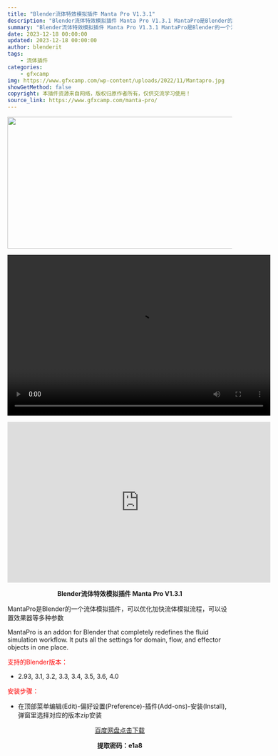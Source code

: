 ```yaml
---
title: "Blender流体特效模拟插件 Manta Pro V1.3.1"
description: "Blender流体特效模拟插件 Manta Pro V1.3.1 MantaPro是Blender的一个流体模拟插件，可以优化加快流体模拟流程，可以设置效果器等多种参数 MantaPro is an ..."
summary: "Blender流体特效模拟插件 Manta Pro V1.3.1 MantaPro是Blender的一个流体模拟插件，可以优化加快流体模拟流程，可以设置效果器等多种参数 MantaPro is an ..."
date: 2023-12-18 00:00:00
updated: 2023-12-18 00:00:00
author: blenderit
tags: 
    - 流体插件
categories:
    - gfxcamp
img: https://www.gfxcamp.com/wp-content/uploads/2022/11/Mantapro.jpg
showGetMethod: false
copyright: 本插件资源来自网络，版权归原作者所有，仅供交流学习使用！
source_link: https://www.gfxcamp.com/manta-pro/
---
```

<div><p><img decoding="async" class="aligncenter size-full wp-image-108123" src="https://www.gfxcamp.com/wp-content/uploads/2022/11/Mantapro.jpg" data-src="https://www.gfxcamp.com/wp-content/uploads/2022/11/Mantapro.jpg" alt="" width="590" height="295" data-srcset="https://www.gfxcamp.com/wp-content/uploads/2022/11/Mantapro.jpg 590w, https://www.gfxcamp.com/wp-content/uploads/2022/11/Mantapro-150x75.jpg 150w" data-sizes="(max-width: 590px) 100vw, 590px"><br>
</p><center><div style="width: 590px;" class="wp-video"><!--[if lt IE 9]><script>document.createElement('video');</script><![endif]-->
<video class="wp-video-shortcode" id="video-108127-1" width="590" height="360" preload="true" controls="controls"><source type="video/mp4" src="http://cloud.video.taobao.com/play/u/null/p/1/e/6/t/1/427643070294.mp4?_=1"></source><a href="http://cloud.video.taobao.com/play/u/null/p/1/e/6/t/1/427643070294.mp4">http://cloud.video.taobao.com/play/u/null/p/1/e/6/t/1/427643070294.mp4</a></video></div></center><p style="text-align: center;"><iframe loading="lazy" src="https://player.youku.com/embed/XNTkxNjU4NTcyOA==" width="590" height="360" frameborder="0" allowfullscreen="allowfullscreen" data-mce-fragment="1"></iframe></p><p style="text-align: center;"><strong>Blender流体特效模拟插件 Manta Pro V1.3.1</strong></p><p>MantaPro是Blender的一个流体模拟插件，可以优化加快流体模拟流程，可以设置效果器等多种参数</p><p>MantaPro is an addon for Blender that completely redefines the fluid simulation workflow. It puts all the settings for domain, flow, and effector objects in one place.</p><p style="text-align: left;"><span style="color: #ff0000;">支持的Blender版本：</span></p><ul>
<li style="text-align: left;">2.93, 3.1, 3.2, 3.3, 3.4, 3.5, 3.6, 4.0</li>
</ul><p style="text-align: left;"><span style="color: #ff0000;">安装步骤：</span></p><ul>
<li>在顶部菜单编辑(Edit)-偏好设置(Preference)-插件(Add-ons)-安装(Install),弹窗里选择对应的版本zip安装</li>
</ul><p style="text-align: center;"><a class="maxbutton-3 maxbutton maxbutton-baidu" target="_blank" rel="noopener" href="https://pan.baidu.com/s/1e0SiRSJ_umgkN5wI_aD-aQ?pwd=e1a8"><span class="mb-text">百度网盘点击下载</span></a></p><p style="text-align: center;"><strong>提取密码：e1a8</strong></p></div>